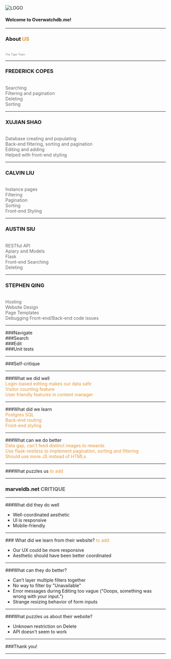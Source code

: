 ![LOGO](http://www.hdwallpaper.nu/wp-content/uploads/2016/05/overwatch-logo-hd-wallpaper.jpg)

#### Welcome to Overwatchdb.me!

---

### About <span style="color: #e49436; text-transform: none">US</span>
<br>
<span style="color:gray; font-size:0.6em;">The Tiger Team</span>

---
### FREDERICK COPES <span style="color: #666666"></span>
<br>
<span style="color: #666666"> Searching</span>
<br>
<span style="color: #666666"> Filtering and pagination</span>
<br>
<span style="color: #666666"> Deleting</span>
<br>
<span style="color: #666666"> Sorting</span>

---
### XUJIAN SHAO 
<br>
<span style="color: #666666"> Database creating and populating</span>
<br>
<span style="color: #666666"> Back-end filtering, sorting and pagination</span>
<br>
<span style="color: #666666"> Editing and adding</span>
<br>
<span style="color: #666666"> Helped with front-end styling</span>

---
### CALVIN LIU <span style="color: #666666"></span>
<br>
<span style="color: #666666">Instance pages</span>
<br>
<span style="color: #666666">Filtering </span>
<br>
<span style="color: #666666">Pagination </span>
<br>
<span style="color: #666666">Sorting </span>
<br>
<span style="color: #666666">Front-end Styling</span>

---

### AUSTIN SIU <span style="color: #666666"></span>
<br>
<span style="color: #666666">RESTful API</span>
<br>
<span style="color: #666666">Apiary and Models</span>
<br>
<span style="color: #666666">Flask</span>
<br>
<span style="color: #666666">Front-end Searching</span>
<br>
<span style="color: #666666">Deleting</span>

---

### STEPHEN QING <span style="color: #666666"></span>
<br>
<span style="color: #666666">Hosting</span>
<br>
<span style="color: #666666">Website Design</span>
<br>
<span style="color: #666666">Page Templates</span>
<br>
<span style="color: #666666">Debugging Front-end/Back-end code issues</span>

---
###Navigate
<br>
###Search
<br>
###Edit
<br>
###Unit tests

---
###Self-critique

---
###<span style="color: #">What we did well</span>
<br>
<span style="color: #e49436">Login-based editing makes our data safe</span>
<br>
<span style="color: #e49436">Visitor counting feature</span>
<br>
<span style="color: #e49436">User friendly features in content manager</span>

---
###<span style="color: #">What did we learn</span>
<br>
<span style="color: #e49436">Postgres SQL</span>
<br>
<span style="color: #e49436">Back-end routing</span>
<br>
<span style="color: #e49436">Front-end styling</span>

---
###<span style="color: #">What can we do better</span>
<br>
<span style="color: #e49436">Data gap, can't feed distinct images to rewards</span>
<br>
<span style="color: #e49436">Use flask-restless to implement pagination, sorting and filtering</span>
<br>
<span style="color: #e49436">Should use more JS instead of HTMLs</span>


---
###<span style="color: #">What puzzles us</span>
<span style="color: #e49436">to add</span>

---

### marveldb.net <span style="color: #666666">CRITIQUE</span>

---
###<span style="color: #">What did they do well</span>
<span style="color: #e49436"></span>
- Well-coordinated aesthetic
- UI is responsive
- Mobile-friendly

---
###<span style="color: #"> What did we learn from their website?
<span style="color: #e49436">to add</span>
- Our UX could be more responsive
- Aesthetic should have been better coordinated

---
###<span style="color: #">What can they do better?</span>
<span style="color: #e49436"></span>
- Can't layer multiple filters together
- No way to filter by "Unavailable"
- Error messages during Editing too vague ("Ooops, something was wrong with your input.")
- Strange resizing behavior of form inputs

---
###<span style="color: #">What puzzles us about their website?</span></span>
<span style="color: #e49436"></span>
- Unknown restriction on Delete
- API doesn't seem to work

---

###Thank you!

---

